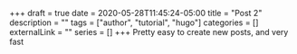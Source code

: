 +++ 
draft = true
date = 2020-05-28T11:45:24-05:00
title = "Post 2"
description = ""
tags = ["author", "tutorial", "hugo"]
categories = []
externalLink = ""
series = []
+++
Pretty easy to create new posts, and very fast